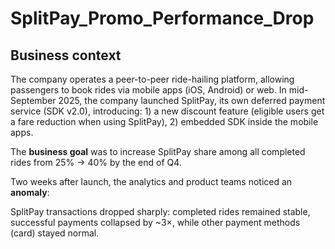 # SplitPay_Promo_Performance_Drop

## Business context

The company operates a peer-to-peer ride-hailing platform, allowing passengers to book rides via mobile apps (iOS, Android) or web. In mid-September 2025, the company launched SplitPay, its own deferred payment service (SDK v2.0), introducing: 1) a new discount feature (eligible users get a fare reduction when using SplitPay), 2) embedded SDK inside the mobile apps.

The **business goal** was to increase SplitPay share among all completed rides from 25% → 40% by the end of Q4.

Two weeks after launch, the analytics and product teams noticed an **anomaly**:

SplitPay transactions dropped sharply: completed rides remained stable, successful payments collapsed by ~3×, while other payment methods (card) stayed normal.
